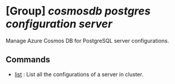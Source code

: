 # [Group] _cosmosdb postgres configuration server_

Manage Azure Cosmos DB for PostgreSQL server configurations.

## Commands

- [list](/Commands/cosmosdb/postgres/configuration/server/_list.md)
: List all the configurations of a server in cluster.
